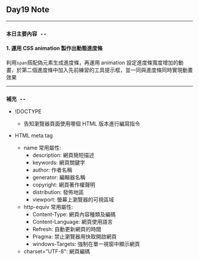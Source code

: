 ## **Day19 Note**

---

### `本日主要內容 --`

#### 1. 運用 CSS animation 製作出動態進度條

利用`span`搭配偽元素生成進度條，再運用 animation 設定進度條寬度增加的動畫，於第二個進度條中加入先前練習的工具提示框，並一同與進度條同時實現動畫效果

---

### **`補充 --`**

- !DOCTYPE

  - 告知瀏覽器頁面使用哪個 HTML 版本進行編寫指令

- HTML meta tag
  - name 常用屬性:
    - description: 網頁簡短描述
    - keywords: 網頁關鍵字
    - author: 作者名稱
    - generator: 編輯器名稱
    - copyright: 網頁著作權聲明
    - distribution: 發佈地區
    - viewport: 螢幕上瀏覽器的可視區域
  - http-equiv 常用屬性:
    - Content-Type: 網頁內容種類及編碼
    - Content-Language: 網頁使用語言
    - Refresh: 自動更新網頁的時間
    - Pragma: 禁止瀏覽器用快取開啟網頁
    - windows-Targets: 強制在單一視窗中顯示網頁
  - charset="UTF-8": 網頁編碼
